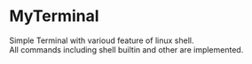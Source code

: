 # MyTerminal
Simple Terminal with varioud feature of linux shell. <br> All commands including shell builtin and other are implemented.
